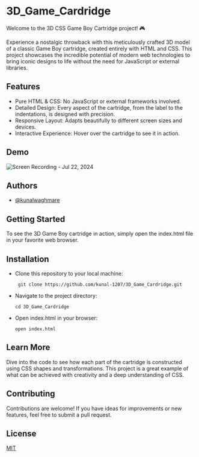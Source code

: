
# 3D_Game_Cardridge

Welcome to the 3D CSS Game Boy Cartridge project! 🎮

Experience a nostalgic throwback with this meticulously crafted 3D model of a classic Game Boy cartridge, created entirely with HTML and CSS. This project showcases the incredible potential of modern web technologies to bring iconic designs to life without the need for JavaScript or external libraries.


## Features

- Pure HTML & CSS: No JavaScript or external frameworks involved.
- Detailed Design: Every aspect of the cartridge, from the label to the indentations, is designed with precision.
- Responsive Layout: Adapts beautifully to different screen sizes and devices.
- Interactive Experience: Hover over the cartridge to see it in action.


## Demo
![Screen Recording - Jul 22, 2024](https://github.com/user-attachments/assets/0dd7b61e-a40f-4fad-b5a1-a8a02c5fd2e7)

## Authors

- [@kunalwaghmare](https://www.github.com/kunal-1207)


## Getting Started 

To see the 3D Game Boy cartridge in action, simply open the index.html file in your favorite web browser.
## Installation

- Clone this repository to your local machine:

       git clone https://github.com/kunal-1207/3D_Game_Cardridge.git

- Navigate to the project directory:
   
      cd 3D_Game_Cardridge

- Open index.html in your browser:
   
      open index.html
  
## Learn More 

Dive into the code to see how each part of the cartridge is constructed using CSS shapes and transformations. This project is a great example of what can be achieved with creativity and a deep understanding of CSS.
## Contributing

Contributions are welcome! If you have ideas for improvements or new features, feel free to submit a pull request.


## License

[MIT](https://choosealicense.com/licenses/mit/)

